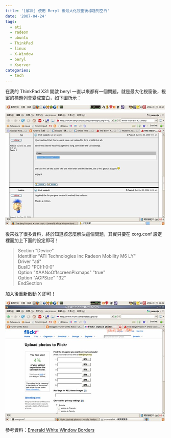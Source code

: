```yaml
---
title: '[解決] 使用 Beryl 後最大化視窗後標題列空白'
date: '2007-04-24'
tags:
  - ati
  - radeon
  - ubuntu
  - ThinkPad
  - linux
  - X-Window
  - beryl
  - Xserver
categories:
  - tech
---
```

在我的 ThinkPad X31 開啟 beryl 一直以來都有一個問題，就是最大化視窗後，視窗的標題列會變成空白，如下圖所示：  
  
[![Screenshot](images/0.jpg)](http://www.flickr.com/photos/yurenju/470109440/ "Photo Sharing")  
  
後來找了很多資料，終於知道該怎麼解決這個問題，其實只要在 xorg.conf 設定裡面加上下面的設定即可！  

> Section "Device"  
> Identifier "ATI Technologies Inc Radeon Mobility M6 LY"  
> Driver "ati"  
> BusID "PCI:1:0:0"  
> Option "XAANoOffscreenPixmaps" "true"  
> Option "AGPSize" "32"  
> EndSection

加入後重新啟動 X 即可！  
  
[![Screenshot-2](images/1.jpg)](http://www.flickr.com/photos/yurenju/470109450/ "Photo Sharing")  
  
參考資料：[Emerald White Window Borders](http://forum.beryl-project.org/viewtopic.php?f=36&t=320&start=0&st=0&sk=t&sd=a)